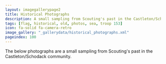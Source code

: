 ```yaml
---
layout: imagegallerypage2
title: Historical Photographs
description: A small sampling from Scouting's past in the Castleton/Schodack community.
tags: [flag, historical, old, photos, sea, troop 153]
icon: fa-solid fa-camera-retro
image_gallery: "_gallerydata/historical_photographs.xml"
pageindex: 100
---
```


The below photographs are a small sampling from Scouting's past in the Castleton/Schodack community.
